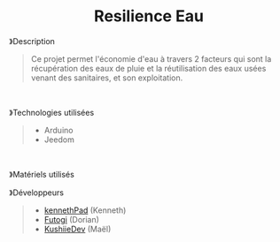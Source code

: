 <h1 align="center">Resilience Eau</h1>

》Description
> Ce projet permet l'économie d'eau à travers 2 facteurs qui sont la récupération des eaux de pluie et la réutilisation des eaux usées venant des sanitaires, et son exploitation.
</br>

》Technologies utilisées
> - Arduino
> - Jeedom
</br>

》Matériels utilisés
</br>

》Développeurs
> - [kennethPad](https://github.com/kennethPad) (Kenneth)
> - [Futogi](https://github.com/Futogi) (Dorian)
> - [KushiieDev](https://github.com/KushiieDev) (Maël)